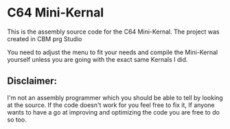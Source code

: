 # C64 Mini-Kernal

This is the assembly source code for the C64 Mini-Kernal.
The project was created in CBM prg Studio

You need to adjust the menu to fit your needs and compile the Mini-Kernal yourself unless you are going with the exact same Kernals I did.

## Disclaimer:  
I'm not an assembly programmer which you should be able to tell by looking at the source. If the code doesn't work for you feel free to fix it,
If anyone wants to have a go at improving and optimizing the code you are free to do so too.
